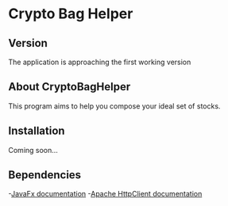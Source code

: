 Crypto Bag Helper
==================
Version
-------
The application is approaching the first working version

About CryptoBagHelper
---------------------
This program aims to help you compose your ideal set of 
stocks.

Installation
------------
Coming soon...

Вependencies
------------
-[JavaFx documentation](https://docs.oracle.com/javafx/2/)
-[Apache HttpClient documentation](https://javadoc.io/doc/org.apache.httpcomponents/httpclient/latest/overview-summary.html)




